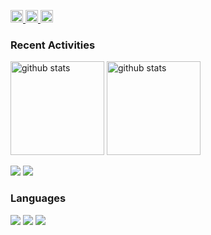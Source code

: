 <p align="left">
  <a href="https://github.com/Kyohei-takiyama">
    <img height="20" src="https://img.shields.io/github/followers/Kyohei-takiyama?label=follow&logo=github&style=flat" />
  </a>
  <a href="http://qiita.com/Kyohei-takiyama">
    <img height="20" src="https://qiita-badge.apiapi.app/s/Kyohei-takiyama/posts.svg" />
  </a>
  <//qiita.com/Kyohei-takiyama">
    <img height="20" src="https://qiita-badge.apiapi.app/s/Kyohei-takiyama/contributions.svg" />
  </a>
</p>


### Recent Activities

<p align="left">
  <a href="https://github.com/anuraghazra/github-readme-stats"><img alt="github stats" height="150px" src="https://github-readme-stats.vercel.app/api?username=Kyohei-takiyama&count_private=true&show_icons=true&custom_title=GitHub%20Stats&hide_border=true&theme=transparent" /></a>
  <a href="https://github.com/DenverCoder1/github-readme-streak-stats"><img alt="github stats" height="150px" src="https://github-readme-streak-stats.herokuapp.com/?user=Kyohei-takiyama&theme=transparent&hide_border=true" /></a>
</p>

[![](http://github-profile-summary-cards.vercel.app/api/cards/profile-details?username=Kyohei-takiyama&theme=transparent)](https://github.com/vn7n24fzkq/github-profile-summary-cards)
[![](https://github-readme-activity-graph.vercel.app/graph?username=Kyohei-takiyama&theme=github-dark-dimmed&custom_title=Contribution%20Graph%20in%20the%20last%2031%20days&hide_border=true)](https://github.com/Ashutosh00710/github-readme-activity-graph)

### Languages

[![](http://github-profile-summary-cards.vercel.app/api/cards/repos-per-language?username=Kyohei-takiyama&theme=transparent)](https://github.com/vn7n24fzkq/github-profile-summary-cards)
[![](http://github-profile-summary-cards.vercel.app/api/cards/most-commit-language?username=Kyohei-takiyama&theme=transparent)](https://github.com/vn7n24fzkq/github-profile-summary-cards)
[![](https://github-readme-stats.vercel.app/api/top-langs/?username=Kyohei-takiyama&layout=compact&count_private=true&show_icons=true&theme=transparent&hide_border=true)](https://github.com/anuraghazra/github-readme-stats)
